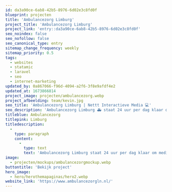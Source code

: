 ```yaml
---
id: da3a90ce-6ab8-42b5-8976-6d02e3c8fd0f
blueprint: projecten
title: 'Ambulancezorg Limburg'
project_title: 'Ambulancezorg Limburg'
project_link: 'entry::da3a90ce-6ab8-42b5-8976-6d02e3c8fd0f'
seo_noindex: false
seo_nofollow: false
seo_canonical_type: entry
sitemap_change_frequency: weekly
sitemap_priority: 0.5
tags:
  - websites
  - statamic
  - laravel
  - seo
  - internet-marketing
updated_by: 0a867066-f96d-4094-a2f6-3f8e9afdf4e2
updated_at: 1673866814
project_image: projecten/ambulancezorg.webp
project_afbeelding: team/kevin.jpg
seo_title: 'Ambulancezorg Limburg | Nettt Interactieve Media 💻'
seo_description: 'Ambulancezorg Limburg 🚑 staat 24 uur per dag klaar om medische hulp te verlenen. De organisatie levert ambulancezorgverlening in de gehele provincie Limburg.'
titleblue: Ambulancezorg
titlepink: Limburg
titledescription:
  -
    type: paragraph
    content:
      -
        type: text
        text: 'Ambulancezorg Limburg staat 24 uur per dag klaar om medische hulp te verlenen. De organisatie levert ambulancezorgverlening in de gehele provincie Limburg. Ruim 85.000 keer per jaar worden wij met spoed naar een patiënt geroepen. Elke dag (24 uur per dag, 7 dagen per week) wordt er keihard gewerkt door meer dan 400 medewerkers. Er wordt alles aan gedaan om de kwalitatief best mogelijke zorg aan de patiënt te kunnen leveren.'
image:
  - projecten/mockups/ambulancezorgmockup.webp
buttontitle: 'Bekijk project'
hero_image:
  - hero/herothemapaginas/hero2.webp
website_link: 'https://www.ambulancezorgln.nl/'
---
```

